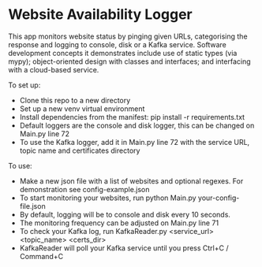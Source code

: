 # Website Availability Logger

This app monitors website status by pinging given URLs, categorising the response and logging to console, disk or a Kafka service. Software development concepts it demonstrates include use of static types (via mypy); object-oriented design with classes and interfaces; and interfacing with a cloud-based service.

To set up:
- Clone this repo to a new directory
- Set up a new venv virtual environment
- Install dependencies from the manifest: pip install -r requirements.txt
- Default loggers are the console and disk logger, this can be changed on Main.py line 72
- To use the Kafka logger, add it in Main.py line 72 with the service URL, topic name and certificates directory

To use:
- Make a new json file with a list of websites and optional regexes. For demonstration see config-example.json
- To start monitoring your websites, run python Main.py your-config-file.json
- By default, logging will be to console and disk every 10 seconds.
- The monitoring frequency can be adjusted on Main.py line 71
- To check your Kafka log, run KafkaReader.py <service_url> <topic_name> <certs_dir>
- KafkaReader will poll your Kafka service until you press Ctrl+C / Command+C
